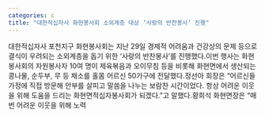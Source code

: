 ```yaml
---
categories: c
title: "대한적십자사 화현봉사회 소외계층 대상 ‘사랑의 반찬봉사’ 진행"
---
```

대한적십자사 포천지구 화현봉사회는 지난 29일 경제적 어려움과 건강상의 문제 등으로 결식이 우려되는 소외계층을 돕기 위한 ‘사랑의 반찬봉사’를 진행했다.이번 행사는 화현봉사회의 자원봉사자 10여 명이 제육볶음과 오이무침 등을 비롯해 화현면에서 생산되는 콩나물, 순두부, 무 등 채소를 홀몸 어르신 50가구에 전달했다.정선아 회장은 “어르신들 가정에 직접 방문해 안부를 살피고 말씀을 나누는 보람찬 시간이었다. 항상 어려운 이웃을 위해 도움을 드리는 화현면적십자봉사회가 되겠다.”고 말했다.황희석 화현면장은 “매번 어려운 이웃을 위해 노력